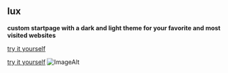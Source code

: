 ## lux

**custom startpage with a dark and light theme for your favorite and most visited websites**

[try it yourself](https://sadparadiseinhell.github.io/)

<a href="https://sadparadiseinhell.github.io/" target="_blank" >try it yourself</a>
![ImageAlt](https://i.imgur.com/IO1Vpee.png)
